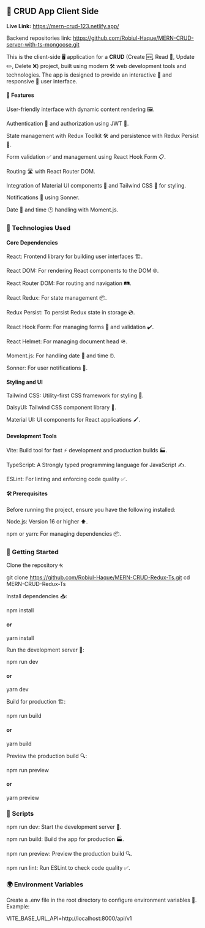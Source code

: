 ## 🌟 CRUD App Client Side

<b>Live Link:</b> https://mern-crud-123.netlify.app/

Backend repositories link: https://github.com/Robiul-Haque/MERN-CRUD-server-with-ts-mongoose.git

This is the client-side 🖥️ application for a <b>CRUD</b> (Create 🆕, Read 📖, Update ✏️, Delete ❌) project, built using modern 🛠️ web development tools and technologies. The app is designed to provide an interactive 🤹 and responsive 📱 user interface.

#### 🎯 Features

User-friendly interface with dynamic content rendering 🖼️.

Authentication 🔐 and authorization using JWT 🔑.

State management with Redux Toolkit 🛠️ and persistence with Redux Persist 💾.

Form validation ✅ and management using React Hook Form 📋.

Routing 🛣️ with React Router DOM.

Integration of Material UI components 🎨 and Tailwind CSS 🧵 for styling.

Notifications 🔔 using Sonner.

Date 📅 and time 🕒 handling with Moment.js.

### 🧰 Technologies Used

#### Core Dependencies

React: Frontend library for building user interfaces 🏗️.

React DOM: For rendering React components to the DOM 🌐.

React Router DOM: For routing and navigation 🛤️.

React Redux: For state management 📦.

Redux Persist: To persist Redux state in storage 💿.

React Hook Form: For managing forms 📝 and validation ✔️.

React Helmet: For managing document head 🪖.

Moment.js: For handling date 📆 and time ⏰.

Sonner: For user notifications 🔔.

#### Styling and UI

Tailwind CSS: Utility-first CSS framework for styling 🎨.

DaisyUI: Tailwind CSS component library 🌼.

Material UI: UI components for React applications 🖌️.

#### Development Tools

Vite: Build tool for fast ⚡ development and production builds 🏭.

TypeScript: A Strongly typed programming language for JavaScript ✍️.

ESLint: For linting and enforcing code quality ✅.


#### 🛠️ Prerequisites

Before running the project, ensure you have the following installed:

Node.js: Version 16 or higher ⬆️.

npm or yarn: For managing dependencies 📦.

### 🚀 Getting Started

Clone the repository 🌀:

git clone <https://github.com/Robiul-Haque/MERN-CRUD-Redux-Ts.git>
cd MERN-CRUD-Redux-Ts

Install dependencies 📥:

npm install
#### or
yarn install

Run the development server 🚀:

npm run dev
#### or
yarn dev

Build for production 🏗️:

npm run build
#### or
yarn build

Preview the production build 🔍:

npm run preview
#### or
yarn preview

### 📜 Scripts

npm run dev: Start the development server 🚀.

npm run build: Build the app for production 🏭.

npm run preview: Preview the production build 🔍.

npm run lint: Run ESLint to check code quality ✅.

### 🌍 Environment Variables

Create a .env file in the root directory to configure environment variables 🔧. Example:

VITE_BASE_URL_API=http://localhost:8000/api/v1